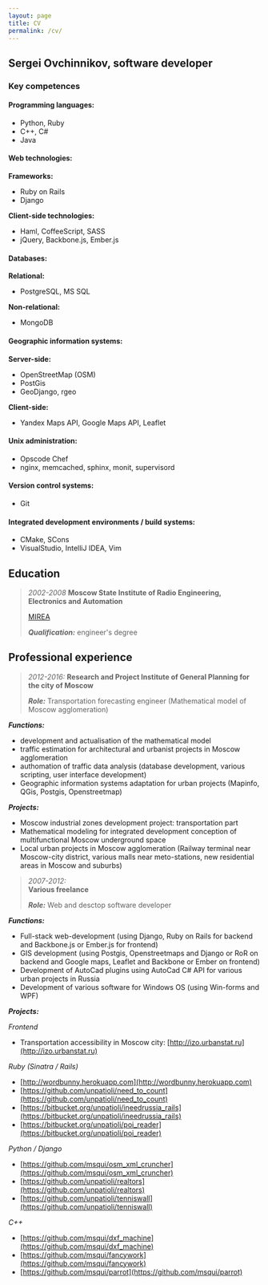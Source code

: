 ```yaml
---
layout: page
title: CV
permalink: /cv/
---
```


## Sergei Ovchinnikov, software developer

### Key competences

#### Programming languages:

- Python, Ruby
- C++, C#
- Java

#### Web technologies:

**Frameworks:**

- Ruby on Rails
- Django

**Client-side technologies:**

- Haml, CoffeeScript, SASS
- jQuery, Backbone.js, Ember.js

#### Databases:

**Relational:**

- PostgreSQL, MS SQL

**Non-relational:**

- MongoDB

#### Geographic information systems:

**Server-side:**

- OpenStreetMap (OSM)
- PostGis
- GeoDjango, rgeo

**Client-side:**

- Yandex Maps API, Google Maps API, Leaflet

#### Unix administration:

- Opscode Chef
- nginx, memcached, sphinx, monit, supervisord

#### Version control systems:

- Git

#### Integrated development environments / build systems:

- CMake, SCons
- VisualStudio, IntelliJ IDEA, Vim

## Education

> *2002-2008*
> **Moscow State Institute of Radio Engineering, Electronics and Automation**
> 
> [MIREA](http://en.wikipedia.org/wiki/Moscow_State_Institute_of_Radio_Engineering,_Electronics_and_Automation)
> 
> ***Qualification:*** engineer's degree

## Professional experience

> *2012-2016:* 
> **Research and Project Institute of General Planning for the city of Moscow**
> 
> ***Role:*** Transportation forecasting engineer (Mathematical model of Moscow agglomeration)


***Functions:***

- development and actualisation of the mathematical model
- traffic estimation for architectural and urbanist projects in Moscow agglomeration
- authomation of traffic data analysis (database development, various scripting, user interface development)
- Geographic information systems adaptation for urban projects (Mapinfo, QGis, Postgis, Openstreetmap)


***Projects:***

- Moscow industrial zones development project: transportation part
- Mathematical modeling for integrated development conception of multifunctional Moscow underground space
- Local urban projects in Moscow agglomeration (Railway terminal near Moscow-city district, various malls near meto-stations, new residential areas in Moscow and suburbs)

> *2007-2012:*  
> **Various freelance**
> 
> ***Role:***
> Web and desctop software developer


***Functions:***

- Full-stack web-development (using Django, Ruby on Rails for backend and Backbone.js or Ember.js for frontend)
- GIS development (using Postgis, Openstreetmaps and Django or RoR on backend and Google maps, Leaflet and Backbone or Ember on frontend)
- Development of AutoCad plugins using AutoCad C# API for various urban projects in Russia
- Development of various software for Windows OS (using Win-forms and WPF)


***Projects:***

*Frontend*

- Transportation accessibility in Moscow city: [http://izo.urbanstat.ru](http://izo.urbanstat.ru)

*Ruby (Sinatra / Rails)*

- [http://wordbunny.herokuapp.com](http://wordbunny.herokuapp.com)
- [https://github.com/unpatioli/need_to_count](https://github.com/unpatioli/need_to_count)
- [https://bitbucket.org/unpatioli/ineedrussia_rails](https://bitbucket.org/unpatioli/ineedrussia_rails)
- [https://bitbucket.org/unpatioli/poi_reader](https://bitbucket.org/unpatioli/poi_reader)

*Python / Django*

- [https://github.com/msqui/osm_xml_cruncher](https://github.com/msqui/osm_xml_cruncher)
- [https://github.com/unpatioli/realtors](https://github.com/unpatioli/realtors)
- [https://github.com/unpatioli/tenniswall](https://github.com/unpatioli/tenniswall)

*C++*

- [https://github.com/msqui/dxf_machine](https://github.com/msqui/dxf_machine)
- [https://github.com/msqui/fancywork](https://github.com/msqui/fancywork)
- [https://github.com/msqui/parrot](https://github.com/msqui/parrot)
